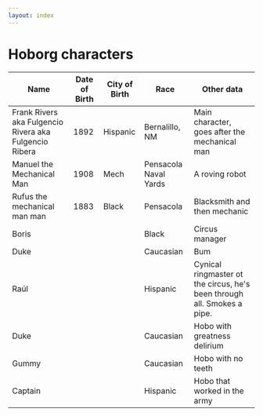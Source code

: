 ```yaml
---
layout: index
---
```

Hoborg characters
===========

Name | Date of Birth | City of Birth | Race | Other data
--- |--- |--- |--- | ---
Frank Rivers aka Fulgencio Rivera aka Fulgencio Ribera | 1892 | Hispanic | Bernalillo, NM | Main character, goes after the mechanical man
Manuel the Mechanical Man | 1908 | Mech | Pensacola Naval Yards | A roving robot
Rufus the mechanical man man | 1883 | Black | Pensacola | Blacksmith and then mechanic
Boris | | | Black | Circus manager
Duke | | | Caucasian | Bum
Raúl  | | | Hispanic | Cynical ringmaster ot the circus, he's been through all. Smokes a pipe. 
Duke ||| Caucasian | Hobo with greatness delirium
Gummy ||| Caucasian | Hobo with no teeth
Captain ||| Hispanic | Hobo that worked in the army


